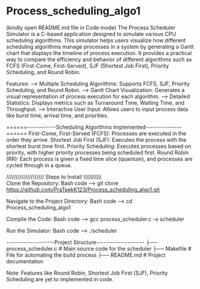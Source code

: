 # Process_scheduling_algo1
(kindly open README.md file in Code mode)
The Process Scheduler Simulator is a C-based application designed to simulate various CPU scheduling algorithms. This simulator helps users visualize how different scheduling algorithms manage processes in a system by generating a Gantt chart that displays the timeline of process execution. It provides a practical way to compare the efficiency and behavior of different algorithms such as FCFS (First-Come, First-Served), SJF (Shortest Job First), Priority Scheduling, and Round Robin.

Features: 
--> Multiple Scheduling Algorithms: Supports FCFS, SJF, Priority Scheduling, and Round Robin.
--> Gantt Chart Visualization: Generates a visual representation of process execution for each algorithm.
--> Detailed Statistics: Displays metrics such as Turnaround Time, Waiting Time, and Throughput.
--> Interactive User Input: Allows users to input process data like burst time, arrival time, and priorities.

======------------Scheduling Algorithms Implemented---------------======
First-Come, First-Served (FCFS): Processes are executed in the order they arrive.
Shortest Job First (SJF): Executes the process with the shortest burst time first.
Priority Scheduling: Executes processes based on priority, with higher priority processes being scheduled first.
Round Robin (RR): Each process is given a fixed time slice (quantum), and processes are cycled through in a queue.


////////////////////  Steps to Install  \\\\\\\\\\\\\\\\\\\\\\\
Clone the Repository:
Bash code -->  git clone https://github.com/PraTeekK123/Process_scheduling_algo1.git

Navigate to the Project Directory:
Bash code -->  cd Process_scheduling_algo1

Compile the Code:
Bash code -->  gcc process_scheduler.c -o scheduler

Run the Simulator:
Bash code -->  ./scheduler


--------------------Project Structure--------------------
├── process_scheduler.c  # Main source code for the scheduler
├── Makefile             # File for automating the build process
├── README.md            # Project documentation


Note: Features like Round Robin, Shortest Job First (SJF), Priority Scheduling are yet to implemented in code. 

